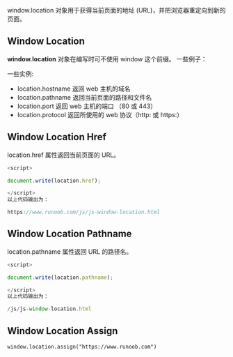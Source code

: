 window.location 对象用于获得当前页面的地址 (URL)，并把浏览器重定向到新的页面。



## Window Location

**window.location** 对象在编写时可不使用 window 这个前缀。 一些例子：

一些实例:

- location.hostname 返回 web 主机的域名
- location.pathname 返回当前页面的路径和文件名
- location.port 返回 web 主机的端口 （80 或 443）
- location.protocol 返回所使用的 web 协议（http: 或 https:）

## Window Location Href

location.href 属性返回当前页面的 URL。

```js
<script>

document.write(location.href);

</script>
以上代码输出为：

https://www.runoob.com/js/js-window-location.html

```

## Window Location Pathname

location.pathname 属性返回 URL 的路径名。

```js
<script>

document.write(location.pathname);

</script>
以上代码输出为：

/js/js-window-location.html
```

## Window Location Assign

```
window.location.assign("https://www.runoob.com")
```

